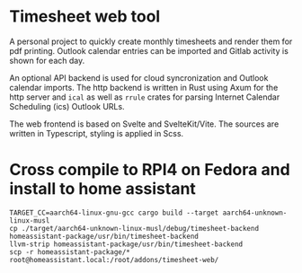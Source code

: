 # Timesheet web tool

A personal project to quickly create monthly timesheets and render them for pdf printing.
Outlook calendar entries can be imported and Gitlab activity is shown for each day.

An optional API backend is used for cloud syncronization and Outlook calendar imports.
The http backend is written in Rust using Axum for the http server and `ical` as well as `rrule` crates for
parsing Internet Calendar Scheduling (ics) Outlook URLs.

The web frontend is based on Svelte and SvelteKit/Vite. The sources are written in Typescript,
styling is applied in Scss.

# Cross compile to RPI4 on Fedora and install to home assistant

```
TARGET_CC=aarch64-linux-gnu-gcc cargo build --target aarch64-unknown-linux-musl
cp ./target/aarch64-unknown-linux-musl/debug/timesheet-backend homeassistant-package/usr/bin/timesheet-backend
llvm-strip homeassistant-package/usr/bin/timesheet-backend
scp -r homeassistant-package/* root@homeassistant.local:/root/addons/timesheet-web/
```